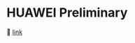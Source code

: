 # HUAWEI Preliminary

:link: [link](https://competition.huaweicloud.com/codecraft2022?utm_source=weibo&utm_medium=sm-huaweiyun&utm_campaign=developer&utm_content=20220301-1)

